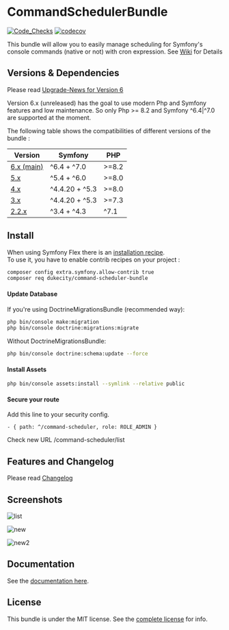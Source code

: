 CommandSchedulerBundle
======================

[![Code_Checks](https://github.com/Dukecity/CommandSchedulerBundle/actions/workflows/code_checks.yaml/badge.svg?branch=main)](https://github.com/Dukecity/CommandSchedulerBundle/actions/workflows/code_checks.yaml)
[![codecov](https://codecov.io/gh/Dukecity/CommandSchedulerBundle/branch/main/graph/badge.svg?token=V3IZ35QH9D)](https://codecov.io/gh/Dukecity/CommandSchedulerBundle)

This bundle will allow you to easily manage scheduling for Symfony's console commands (native or not) with cron expression.
See [Wiki](https://github.com/Dukecity/CommandSchedulerBundle/wiki) for Details

## Versions & Dependencies

Please read [Upgrade-News for Version 6](UPGRADE.md)

Version 6.x (unreleased) has the goal to use modern Php and Symfony features and low maintenance.
So only Php >= 8.2 and Symfony ^6.4|^7.0 are supported at the moment.

The following table shows the compatibilities of different versions of the bundle :

| Version                                                                    | Symfony        | PHP   |
|----------------------------------------------------------------------------|----------------|-------|
| [6.x (main)](https://github.com/Dukecity/CommandSchedulerBundle/tree/main) | ^6.4 + ^7.0    | >=8.2 |
| [5.x](https://github.com/Dukecity/CommandSchedulerBundle/tree/5.x)         | ^5.4 + ^6.0    | >=8.0 |
| [4.x](https://github.com/Dukecity/CommandSchedulerBundle/tree/4.x)         | ^4.4.20 + ^5.3 | >=8.0 |
| [3.x](https://github.com/Dukecity/CommandSchedulerBundle/tree/3.x)         | ^4.4.20 + ^5.3 | >=7.3 |
| [2.2.x](https://github.com/Dukecity/CommandSchedulerBundle/tree/2.2)       | ^3.4 + ^4.3    | ^7.1  |


## Install

When using Symfony Flex there is an [installation recipe](https://github.com/symfony/recipes-contrib/tree/main/dukecity/command-scheduler-bundle/3.0).  
To use it, you have to enable contrib recipes on your project : 

```sh
composer config extra.symfony.allow-contrib true
composer req dukecity/command-scheduler-bundle
```

#### Update Database

If you're using DoctrineMigrationsBundle (recommended way):

```sh
php bin/console make:migration
php bin/console doctrine:migrations:migrate
```

Without DoctrineMigrationsBundle:

```sh
php bin/console doctrine:schema:update --force
```

#### Install Assets

```sh
php bin/console assets:install --symlink --relative public
```

#### Secure your route
Add this line to your security config.

    - { path: ^/command-scheduler, role: ROLE_ADMIN } 

Check new URL /command-scheduler/list

## Features and Changelog

Please read [Changelog](CHANGELOG.md)

## Screenshots
![list](Resources/doc/images/scheduled-list.png)

![new](Resources/doc/images/new-schedule.png)

![new2](Resources/doc/images/command-list.png)

## Documentation

See the [documentation here](https://github.com/Dukecity/CommandSchedulerBundle/wiki).

## License

This bundle is under the MIT license. See the [complete license](Resources/meta/LICENCE) for info.
